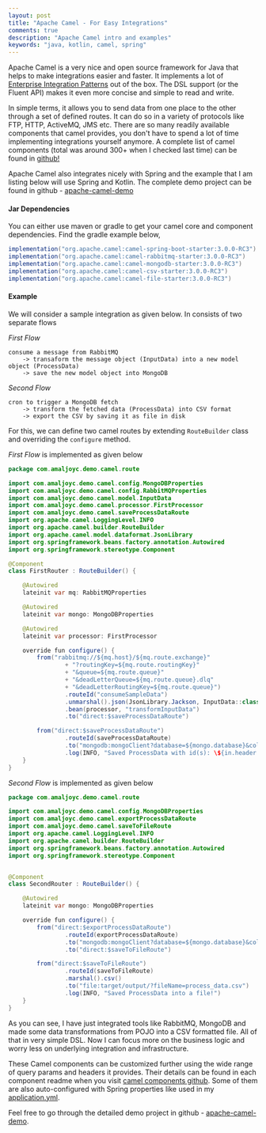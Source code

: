 ```yaml
---
layout: post
title: "Apache Camel - For Easy Integrations"
comments: true
description: "Apache Camel intro and examples"
keywords: "java, kotlin, camel, spring"
---
```


Apache Camel is a very nice and open source framework for Java that helps to make integrations easier and faster. It implements a lot of [Enterprise Integration Patterns](https://www.enterpriseintegrationpatterns.com/) out of the box. The DSL support (or the Fluent API) makes it even more concise and simple to read and write.

In simple terms, it allows you to send data from one place to the other through a set of defined routes. It can do so in a variety of protocols like FTP, HTTP, ActiveMQ, JMS etc. There are so many readily available components that camel provides, you don't have to spend a lot of time implementing integrations yourself anymore. A complete list of camel components (total was around 300+ when I checked last time) can be found in [github!](https://github.com/apache/camel/tree/master/components)

Apache Camel also integrates nicely with Spring and the example that I am listing below will use Spring and Kotlin. The complete demo project can be found in github - [apache-camel-demo](https://github.com/amaljoyc/apache-camel-demo)

#### Jar Dependencies

You can either use maven or gradle to get your camel core and component dependencies. Find the gradle example below,

```java
implementation("org.apache.camel:camel-spring-boot-starter:3.0.0-RC3")
implementation("org.apache.camel:camel-rabbitmq-starter:3.0.0-RC3")
implementation("org.apache.camel:camel-mongodb-starter:3.0.0-RC3")
implementation("org.apache.camel:camel-csv-starter:3.0.0-RC3")
implementation("org.apache.camel:camel-file-starter:3.0.0-RC3")
```

#### Example

We will consider a sample integration as given below. In consists of two separate flows

*First Flow*
```
consume a message from RabbitMQ
    -> transaform the message object (InputData) into a new model object (ProcessData)
    -> save the new model object into MongoDB
```

*Second Flow*
```
cron to trigger a MongoDB fetch
    -> transform the fetched data (ProcessData) into CSV format
    -> export the CSV by saving it as file in disk
```

For this, we can define two camel routes by extending `RouteBuilder` class and overriding the `configure` method.

*First Flow* is implemented as given below
```java
package com.amaljoyc.demo.camel.route

import com.amaljoyc.demo.camel.config.MongoDBProperties
import com.amaljoyc.demo.camel.config.RabbitMQProperties
import com.amaljoyc.demo.camel.model.InputData
import com.amaljoyc.demo.camel.processor.FirstProcessor
import com.amaljoyc.demo.camel.saveProcessDataRoute
import org.apache.camel.LoggingLevel.INFO
import org.apache.camel.builder.RouteBuilder
import org.apache.camel.model.dataformat.JsonLibrary
import org.springframework.beans.factory.annotation.Autowired
import org.springframework.stereotype.Component

@Component
class FirstRouter : RouteBuilder() {

    @Autowired
    lateinit var mq: RabbitMQProperties

    @Autowired
    lateinit var mongo: MongoDBProperties

    @Autowired
    lateinit var processor: FirstProcessor

    override fun configure() {
        from("rabbitmq://${mq.host}/${mq.route.exchange}"
                + "?routingKey=${mq.route.routingKey}"
                + "&queue=${mq.route.queue}"
                + "&deadLetterQueue=${mq.route.queue}.dlq"
                + "&deadLetterRoutingKey=${mq.route.queue}")
                .routeId("consumeSampleData")
                .unmarshal().json(JsonLibrary.Jackson, InputData::class.java)
                .bean(processor, "transformInputData")
                .to("direct:$saveProcessDataRoute")

        from("direct:$saveProcessDataRoute")
                .routeId(saveProcessDataRoute)
                .to("mongodb:mongoClient?database=${mongo.database}&collection=process_data&operation=insert")
                .log(INFO, "Saved ProcessData with id(s): \${in.header.CamelMongoOid}")
    }
}
```

*Second Flow* is implemented as given below
```java
package com.amaljoyc.demo.camel.route

import com.amaljoyc.demo.camel.config.MongoDBProperties
import com.amaljoyc.demo.camel.exportProcessDataRoute
import com.amaljoyc.demo.camel.saveToFileRoute
import org.apache.camel.LoggingLevel.INFO
import org.apache.camel.builder.RouteBuilder
import org.springframework.beans.factory.annotation.Autowired
import org.springframework.stereotype.Component


@Component
class SecondRouter : RouteBuilder() {

    @Autowired
    lateinit var mongo: MongoDBProperties

    override fun configure() {
        from("direct:$exportProcessDataRoute")
                .routeId(exportProcessDataRoute)
                .to("mongodb:mongoClient?database=${mongo.database}&collection=process_data&operation=findAll")
                .to("direct:$saveToFileRoute")

        from("direct:$saveToFileRoute")
                .routeId(saveToFileRoute)
                .marshal().csv()
                .to("file:target/output/?fileName=process_data.csv")
                .log(INFO, "Saved ProcessData into a file!")
    }
}
```

As you can see, I have just integrated tools like RabbitMQ, MongoDB and made some data transformations from POJO into a CSV formatted file. All of that in very simple DSL. Now I can focus more on the business logic and worry less on underlying integration and infrastructure.

These Camel components can be customized further using the wide range of query params and headers it provides. Their details can be found in each component readme when you visit [camel components github](https://github.com/apache/camel/tree/master/components). Some of them are also auto-configured with Spring properties like used in my [application.yml](https://github.com/amaljoyc/apache-camel-demo/blob/master/src/main/resources/application.yml).

Feel free to go through the detailed demo project in github - [apache-camel-demo](https://github.com/amaljoyc/apache-camel-demo).